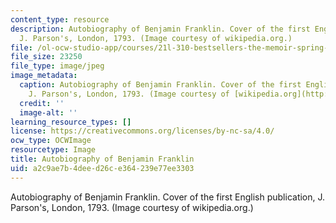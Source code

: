 ```yaml
---
content_type: resource
description: Autobiography of Benjamin Franklin. Cover of the first English publication,
  J. Parson's, London, 1793. (Image courtesy of wikipedia.org.)
file: /ol-ocw-studio-app/courses/21l-310-bestsellers-the-memoir-spring-2010/a2c9ae7b4deed26ce364239e77ee3303_21l-310s10.jpg
file_size: 23250
file_type: image/jpeg
image_metadata:
  caption: Autobiography of Benjamin Franklin. Cover of the first English publication,
    J. Parson's, London, 1793. (Image courtesy of [wikipedia.org](http://upload.wikimedia.org/wikipedia/commons/archive/0/04/20061211151957!Memoirs_of_Franklin.jpg).)
  credit: ''
  image-alt: ''
learning_resource_types: []
license: https://creativecommons.org/licenses/by-nc-sa/4.0/
ocw_type: OCWImage
resourcetype: Image
title: Autobiography of Benjamin Franklin
uid: a2c9ae7b-4dee-d26c-e364-239e77ee3303
---
```

Autobiography of Benjamin Franklin. Cover of the first English publication, J. Parson's, London, 1793. (Image courtesy of wikipedia.org.)